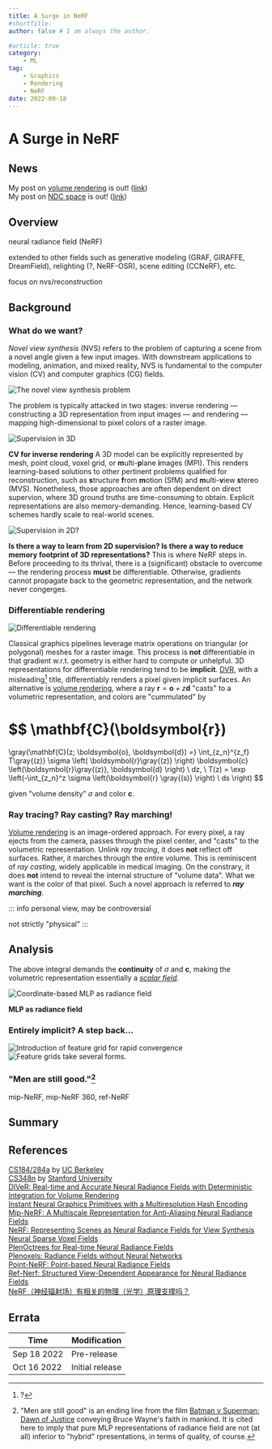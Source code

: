 ```yaml
---
title: A Surge in NeRF
#shortTitle:
author: false # I am always the author.

#article: true
category:
    - ML
tag:
    - Graphics
    - Rendering
    - NeRF
date: 2022-09-18
---
```

# A Surge in NeRF

## News

My post on [volume rendering](./nerf_rendering.html) is out! ([link](./nerf_rendering.html))<br>
My post on [NDC space](./nerf_ndc.html) is out! ([link](./nerf_ndc.html))<br>

## Overview

neural radiance field (NeRF)

extended to other fields such as generative modeling (GRAF, GIRAFFE, DreamField), relighting (?, NeRF-OSR), scene editing (CCNeRF), etc.

focus on nvs/reconstruction

## Background

### What do we want?

*Novel view synthesis* (NVS) refers to the problem of capturing a scene from a novel angle given a few input images. With downstream applications to modeling, animation, and mixed reality, NVS is fundamental to the computer vision (CV) and computer graphics (CG) fields.

<img src="./README/nvs.png" alt="The novel view synthesis problem" title="copyright © YU Yue">

The problem is typically attacked in two stages: inverse rendering — constructing a 3D representation from input images — and rendering — mapping high-dimensional to pixel colors of a raster image.

<img src="./README/3d_supervision.png" alt="Supervision in 3D" title="copyright © YU Yue">

**CV for inverse rendering** A 3D model can be explicitly represented by mesh, point cloud, voxel grid, or **m**ulti-**p**lane **i**mages (MPI). This renders learning-based solutions to other pertinent problems qualified for reconstruction, such as **s**tructure **f**rom **m**otion (SfM) and **m**ulti-**v**iew **s**tereo (MVS). Nonetheless, those approaches are often dependent on direct supervion, where 3D ground truths are time-consuming to obtain. Explicit representations are also memory-demanding. Hence, learning-based CV schemes hardly scale to real-world scenes.

<img src="./README/2d_supervision.png" alt="Supervision in 2D?" title="copyright © YU Yue">

**Is there a way to learn from 2D supervision? Is there a way to reduce memory footprint of 3D representations?** This is where NeRF steps in. Before proceeding to its thrival, there is a (significant) obstacle to overcome — the rendering process **must** be differentiable. Otherwise, gradients cannot propagate back to the geometric representation, and the network never congerges.

### Differentiable rendering

<img src="./README/volume_rendering.png" alt="Differentiable rendering" title="copyright © YU Yue">

Classical graphics pipelines leverage matrix operations on triangular (or polygonal) meshes for a raster image. This process is **not** differentiable in that gradient w.r.t. geometry is either hard to compute or unhelpful. 3D representations for differentiable rendering tend to be **implicit**. [DVR](https://avg.is.mpg.de/publications/niemeyer2020cvpr), with a misleading[^mislead] title, differentiably renders a pixel given implicit surfaces. An alternative is [volume rendering](./nerf_rendering.html), where a ray $\boldsymbol{r} = \boldsymbol{o} + z\boldsymbol{d}$ "casts" to a volumetric representation, and colors are "cummulated" by

$$
\mathbf{C}(\boldsymbol{r})
=
\gray{\mathbf{C}(z; \boldsymbol{o}, \boldsymbol{d})
=}
\int_{z_n}^{z_f} T\gray{(z)} \sigma \left( \boldsymbol{r}\gray{(z)} \right) \boldsymbol{c} \left(\boldsymbol{r}\gray{(z)}, \boldsymbol{d} \right) \ dz, \ T(z) =  \exp \left(-\int_{z_n}^z \sigma \left(\boldsymbol{r} \gray{(s)} \right) \ ds \right)
$$

given "volume density" $\sigma$ and color $\boldsymbol{c}$.

### Ray tracing? Ray casting? Ray marching!

[Volume rendering](./nerf_rendering.html) is an image-ordered approach. For every pixel, a ray ejects from the camera, passes through the pixel center, and "casts" to the volumetric representation. Unlink *ray tracing*, it does **not** reflect off surfaces. Rather, it marches through the entire volume. This is reminiscent of *ray casting*, widely applicable in medical imaging. On the constrary, it does **not** intend to reveal the internal structure of "volume data". What we want is the color of that pixel. Such a novel approach is referred to ***ray marching***.

<!-- This is actually a `note` container. -->
::: info
personal view, may be controversial

not strictly "physical"
:::

## Analysis

The above integral demands the **continuity** of $\sigma$ and $\boldsymbol{c}$, making the volumetric representation essentially a [*scalar field*](https://en.wikipedia.org/wiki/Field_(physics)).

<img src="./README/implicit_representation.png" alt="Coordinate-based MLP as radiance field" title="copyright © YU Yue">

**MLP as radiance field** 
### Entirely implicit? A step back…

<img src="./README/hybrid_representation.png" alt="Introduction of feature grid for rapid convergence" title="copyright © YU Yue">

<img src="./README/hybrid_forms.png" alt="Feature grids take several forms." title="copyright © YU Yue">

### "Men are still good."[^bvs]

mip-NeRF, mip-NeRF 360, ref-NeRF

## Summary

[^mislead]: ?

[^bvs]: "Men are still good" is an ending line from the film [Batman v Superman: Dawn of Justice](https://www.imdb.com/title/tt2975590/) conveying Bruce Wayne's faith in mankind. It is cited here to imply that pure MLP representations of radiance field are not (at all) inferior to "hybrid" rpresentations, in terms of quality, of course.

## References

[CS184/284a](https://cs184.eecs.berkeley.edu) by [UC Berkeley](https://eecs.berkeley.edu)<br>
[CS348n](http://graphics.stanford.edu/courses/cs348n-22-winter/) by [Stanford University](https://cs.stanford.edu/)<br>
[DIVeR: Real-time and Accurate Neural Radiance Fields with Deterministic Integration for Volume Rendering](https://arxiv.org/abs/2111.10427)<br>
[Instant Neural Graphics Primitives with a Multiresolution Hash Encoding](https://nvlabs.github.io/instant-ngp/assets/mueller2022instant.pdf)<br>
[Mip-NeRF: A Multiscale Representation for Anti-Aliasing Neural Radiance Fields](https://arxiv.org/abs/2103.13415)<br>
[NeRF: Representing Scenes as Neural Radiance Fields for View Synthesis](https://arxiv.org/abs/2003.08934)<br>
[Neural Sparse Voxel Fields](https://arxiv.org/abs/2007.11571)<br>
[PlenOctrees for Real-time Neural Radiance Fields](https://arxiv.org/abs/2103.14024)<br>
[Plenoxels: Radiance Fields without Neural Networks](https://arxiv.org/abs/2112.05131)<br>
[Point-NeRF: Point-based Neural Radiance Fields](https://arxiv.org/abs/2201.08845)<br>
[Ref-Nerf: Structured View-Dependent Appearance for Neural Radiance Fields](https://arxiv.org/abs/2112.03907)<br>
[NeRF（神经辐射场）有相关的物理（光学）原理支撑吗？](https://www.zhihu.com/question/526879513)

## Errata

| Time        | Modification    |
| ---         | ---             |
| Sep 18 2022 | Pre-release     |
| Oct 16 2022 | Initial release |
